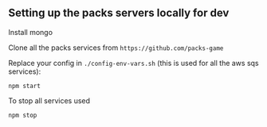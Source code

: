Setting up the packs servers locally for dev
---

Install mongo

Clone all the packs services from ``https://github.com/packs-game``

Replace your config in ``./config-env-vars.sh`` (this is used for all the aws sqs services):


``npm start``

To stop all services used

``npm stop``